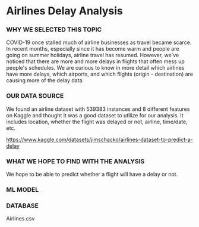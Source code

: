 # Airlines Delay Analysis

### WHY WE SELECTED THIS TOPIC

COVID-19 once stalled much of airline businesses as travel became scarce. In recent months, especially since it has become warm and people are going on summer holidays, airline travel has resumed. However, we've noticed that there are more and more delays in flights that often mess up people's schedules. We are curious to know in more detail which airlines have more delays, which airports, and which flights (origin - destination) are causing more of the delay data. 

### OUR DATA SOURCE

We found an airline dataset with 539383 instances and 8 different features on Kaggle and thought it was a good dataset to utilize for our analysis. It includes location, whether the flight was delayed or not, airline, time/date, etc. 

https://www.kaggle.com/datasets/jimschacko/airlines-dataset-to-predict-a-delay

### WHAT WE HOPE TO FIND WITH THE ANALYSIS

We hope to be able to predict whether a flight will have a delay or not. 

### ML MODEL



### DATABASE

Airlines.csv

